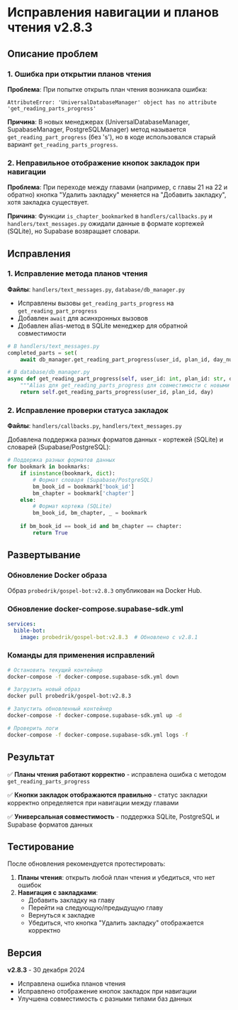 # Исправления навигации и планов чтения v2.8.3

## Описание проблем

### 1. Ошибка при открытии планов чтения
**Проблема**: При попытке открыть план чтения возникала ошибка:
```
AttributeError: 'UniversalDatabaseManager' object has no attribute 'get_reading_parts_progress'
```

**Причина**: В новых менеджерах (UniversalDatabaseManager, SupabaseManager, PostgreSQLManager) метод называется `get_reading_part_progress` (без 's'), но в коде использовался старый вариант `get_reading_parts_progress`.

### 2. Неправильное отображение кнопок закладок при навигации
**Проблема**: При переходе между главами (например, с главы 21 на 22 и обратно) кнопка "Удалить закладку" меняется на "Добавить закладку", хотя закладка существует.

**Причина**: Функции `is_chapter_bookmarked` в `handlers/callbacks.py` и `handlers/text_messages.py` ожидали данные в формате кортежей (SQLite), но Supabase возвращает словари.

## Исправления

### 1. Исправление метода планов чтения
**Файлы**: `handlers/text_messages.py`, `database/db_manager.py`

- Исправлены вызовы `get_reading_parts_progress` на `get_reading_part_progress`
- Добавлен `await` для асинхронных вызовов
- Добавлен alias-метод в SQLite менеджер для обратной совместимости

```python
# В handlers/text_messages.py
completed_parts = set(
    await db_manager.get_reading_part_progress(user_id, plan_id, day_num))

# В database/db_manager.py
async def get_reading_part_progress(self, user_id: int, plan_id: str, day: int) -> list:
    """Alias для get_reading_parts_progress для совместимости с новыми менеджерами."""
    return self.get_reading_parts_progress(user_id, plan_id, day)
```

### 2. Исправление проверки статуса закладок
**Файлы**: `handlers/callbacks.py`, `handlers/text_messages.py`

Добавлена поддержка разных форматов данных - кортежей (SQLite) и словарей (Supabase/PostgreSQL):

```python
# Поддержка разных форматов данных
for bookmark in bookmarks:
    if isinstance(bookmark, dict):
        # Формат словаря (Supabase/PostgreSQL)
        bm_book_id = bookmark['book_id']
        bm_chapter = bookmark['chapter']
    else:
        # Формат кортежа (SQLite)
        bm_book_id, bm_chapter, _ = bookmark
    
    if bm_book_id == book_id and bm_chapter == chapter:
        return True
```

## Развертывание

### Обновление Docker образа
Образ `probedrik/gospel-bot:v2.8.3` опубликован на Docker Hub.

### Обновление docker-compose.supabase-sdk.yml
```yaml
services:
  bible-bot:
    image: probedrik/gospel-bot:v2.8.3  # Обновлено с v2.8.1
```

### Команды для применения исправлений

```bash
# Остановить текущий контейнер
docker-compose -f docker-compose.supabase-sdk.yml down

# Загрузить новый образ
docker pull probedrik/gospel-bot:v2.8.3

# Запустить обновленный контейнер
docker-compose -f docker-compose.supabase-sdk.yml up -d

# Проверить логи
docker-compose -f docker-compose.supabase-sdk.yml logs -f
```

## Результат

✅ **Планы чтения работают корректно** - исправлена ошибка с методом `get_reading_parts_progress`

✅ **Кнопки закладок отображаются правильно** - статус закладки корректно определяется при навигации между главами

✅ **Универсальная совместимость** - поддержка SQLite, PostgreSQL и Supabase форматов данных

## Тестирование

После обновления рекомендуется протестировать:

1. **Планы чтения**: открыть любой план чтения и убедиться, что нет ошибок
2. **Навигация с закладками**: 
   - Добавить закладку на главу
   - Перейти на следующую/предыдущую главу
   - Вернуться к закладке
   - Убедиться, что кнопка "Удалить закладку" отображается корректно

## Версия

**v2.8.3** - 30 декабря 2024
- Исправлена ошибка планов чтения
- Исправлено отображение кнопок закладок при навигации
- Улучшена совместимость с разными типами баз данных 